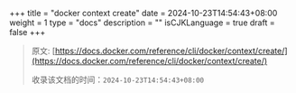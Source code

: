 +++
title = "docker context create"
date = 2024-10-23T14:54:43+08:00
weight = 1
type = "docs"
description = ""
isCJKLanguage = true
draft = false
+++

> 原文: [https://docs.docker.com/reference/cli/docker/context/create/](https://docs.docker.com/reference/cli/docker/context/create/)
>
> 收录该文档的时间：`2024-10-23T14:54:43+08:00`
